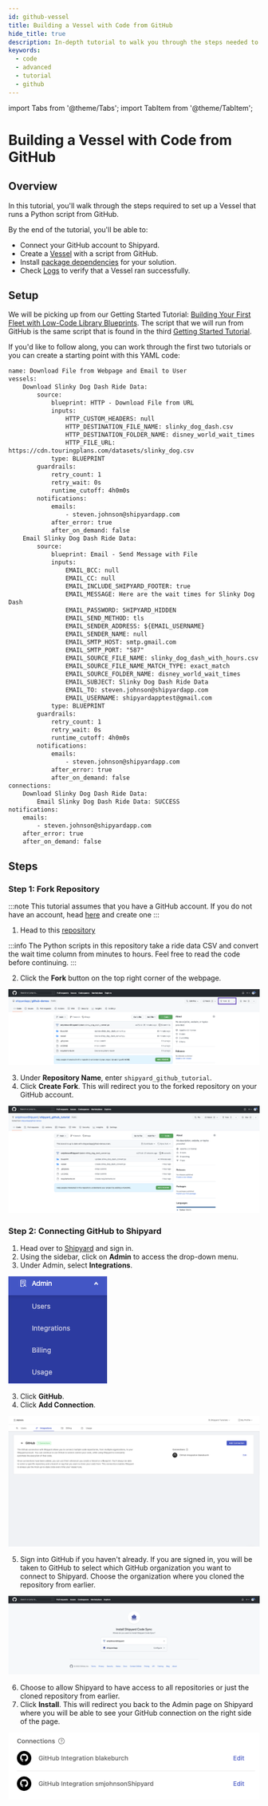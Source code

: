 ```yaml
---
id: github-vessel
title: Building a Vessel with Code from GitHub
hide_title: true
description: In-depth tutorial to walk you through the steps needed to set up a Vessel with code from GitHub.
keywords:
  - code
  - advanced
  - tutorial
  - github
---
```


import Tabs from '@theme/Tabs';
import TabItem from '@theme/TabItem';

# Building a Vessel with Code from GitHub

## Overview

In this tutorial, you'll walk through the steps required to set up a Vessel that runs a Python script from GitHub.


By the end of the tutorial, you'll be able to:

- Connect your GitHub account to Shipyard.
- Create a [Vessel](../reference/vessels.md) with a script from GitHub.
- Install [package dependencies](../reference/packages/external-package-dependencies.md) for your solution.
- Check [Logs](../reference/logs/logs-overview.md) to verify that a Vessel ran successfully.

## Setup

We will be picking up from our Getting Started Tutorial: [Building Your First Fleet with Low-Code Library Blueprints](../getting-started/first-fleet.md). The script that we will run from GitHub is the same script that is found in the third [Getting Started Tutorial](../getting-started/first-vessel-with-code.md).

If you'd like to follow along, you can work through the first two tutorials or you can create a starting point with this YAML code:

```
name: Download File from Webpage and Email to User
vessels:
    Download Slinky Dog Dash Ride Data:
        source:
            blueprint: HTTP - Download File from URL
            inputs:
                HTTP_CUSTOM_HEADERS: null
                HTTP_DESTINATION_FILE_NAME: slinky_dog_dash.csv
                HTTP_DESTINATION_FOLDER_NAME: disney_world_wait_times
                HTTP_FILE_URL: https://cdn.touringplans.com/datasets/slinky_dog.csv
            type: BLUEPRINT
        guardrails:
            retry_count: 1
            retry_wait: 0s
            runtime_cutoff: 4h0m0s
        notifications:
            emails:
                - steven.johnson@shipyardapp.com
            after_error: true
            after_on_demand: false
    Email Slinky Dog Dash Ride Data:
        source:
            blueprint: Email - Send Message with File
            inputs:
                EMAIL_BCC: null
                EMAIL_CC: null
                EMAIL_INCLUDE_SHIPYARD_FOOTER: true
                EMAIL_MESSAGE: Here are the wait times for Slinky Dog Dash
                EMAIL_PASSWORD: SHIPYARD_HIDDEN
                EMAIL_SEND_METHOD: tls
                EMAIL_SENDER_ADDRESS: ${EMAIL_USERNAME}
                EMAIL_SENDER_NAME: null
                EMAIL_SMTP_HOST: smtp.gmail.com
                EMAIL_SMTP_PORT: "587"
                EMAIL_SOURCE_FILE_NAME: slinky_dog_dash_with_hours.csv
                EMAIL_SOURCE_FILE_NAME_MATCH_TYPE: exact_match
                EMAIL_SOURCE_FOLDER_NAME: disney_world_wait_times
                EMAIL_SUBJECT: Slinky Dog Dash Ride Data
                EMAIL_TO: steven.johnson@shipyardapp.com
                EMAIL_USERNAME: shipyardapptest@gmail.com
            type: BLUEPRINT
        guardrails:
            retry_count: 1
            retry_wait: 0s
            runtime_cutoff: 4h0m0s
        notifications:
            emails:
                - steven.johnson@shipyardapp.com
            after_error: true
            after_on_demand: false
connections:
    Download Slinky Dog Dash Ride Data:
        Email Slinky Dog Dash Ride Data: SUCCESS
notifications:
    emails:
        - steven.johnson@shipyardapp.com
    after_error: true
    after_on_demand: false
```

## Steps

### Step 1: Fork Repository
:::note
This tutorial assumes that you have a GitHub account. If you do not have an account, head [here](https://github.com/join) and create one
:::

1. Head to this [repository](https://github.com/shipyardapp/github-demos)

:::info
The Python scripts in this repository take a ride data CSV and convert the wait time column from minutes to hours. Feel free to read the code before continuing.
:::

2. Click the **Fork** button on the top right corner of the webpage.
   
![](../.gitbook/assets/shipyard_2022_12_07_11_47_26.png)

3. Under **Repository Name**, enter `shipyard_github_tutorial`.
4. Click **Create Fork**. This will redirect you to the forked repository on your GitHub account.

![](../.gitbook/assets/shipyard_2022_12_07_11_52_30.png)

### Step 2: Connecting GitHub to Shipyard

1. Head over to [Shipyard](https://www.shipyardapp.com/) and sign in.
2. Using the sidebar, click on **Admin** to access the drop-down menu.
3. Under Admin, select **Integrations**.

![](../.gitbook/assets/shipyard_2022_12_05_10_51_57.png)

3. Click **GitHub**.
4. Click **Add Connection**.

![](../.gitbook/assets/shipyard_2022_12_05_10_54_20.png)

5. Sign into GitHub if you haven't already. If you are signed in, you will be taken to GitHub to select which GitHub organization you want to connect to Shipyard. Choose the organization where you cloned the repository from earlier.

![](../.gitbook/assets/shipyard_2022_12_05_10_56_52.png)

6. Choose to allow Shipyard to have access to all repositories or just the cloned repository from earlier. 
7. Click **Install**. This will redirect you back to the Admin page on Shipyard where you will be able to see your GitHub connection on the right side of the page.

![](../.gitbook/assets/shipyard_2022_12_05_11_22_14.png)


